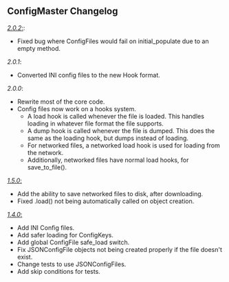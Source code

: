 ## ConfigMaster Changelog  
[*2.0.2*:](https://bitbucket.org/SunDwarf/configmaster/commits/tag/2.0.2-stable):  
 - Fixed bug where ConfigFiles would fail on initial_populate due to an empty method.  

*2.0.1*:  
 - Converted INI config files to the new Hook format.  
 
*2.0.0*:  
 - Rewrite most of the core code.  
 - Config files now work on a hooks system.  
    - A load hook is called whenever the file is loaded. This handles loading in whatever file format the file supports.  
    - A dump hook is called whenever the file is dumped. This does the same as the loading hook, but dumps instead of loading.  
    - For networked files, a networked load hook is used for loading from the network.  
    - Additionally, networked files have normal load hooks, for save_to_file().  
  
[*1.5.0*:](https://bitbucket.org/SunDwarf/configmaster/commits/tag/1.5.0-stable)  
 - Add the ability to save networked files to disk, after downloading.  
 - Fixed .load() not being automatically called on object creation.  
 
[*1.4.0*:](https://bitbucket.org/SunDwarf/configmaster/commits/tag/1.4.0-stable)  
 - Add INI Config files.  
 - Add safer loading for ConfigKeys.  
 - Add global ConfigFile safe_load switch.  
 - Fix JSONConfigFile objects not being created properly if the file doesn't exist.  
 - Change tests to use JSONConfigFiles.  
 - Add skip conditions for tests.  


